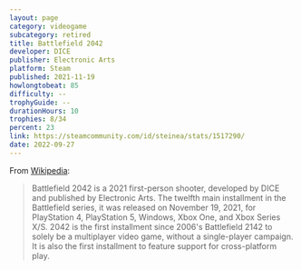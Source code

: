 ```yaml
---
layout: page
category: videogame
subcategory: retired
title: Battlefield 2042
developer: DICE
publisher: Electronic Arts
platform: Steam
published: 2021-11-19
howlongtobeat: 85
difficulty: --
trophyGuide: --
durationHours: 10
trophies: 8/34
percent: 23
link: https://steamcommunity.com/id/steinea/stats/1517290/
date: 2022-09-27
---
```


From [Wikipedia](https://en.wikipedia.org/wiki/Battlefield_2042):

> Battlefield 2042 is a 2021 first-person shooter, developed by DICE and published by Electronic Arts. The twelfth main installment in the Battlefield series, it was released on November 19, 2021, for PlayStation 4, PlayStation 5, Windows, Xbox One, and Xbox Series X/S. 2042 is the first installment since 2006's Battlefield 2142 to solely be a multiplayer video game, without a single-player campaign. It is also the first installment to feature support for cross-platform play.
